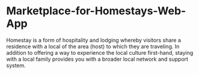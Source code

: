 # Marketplace-for-Homestays-Web-App
Homestay is a form of hospitality and lodging whereby visitors share a residence with a local of the area (host) to which they are traveling. In addition to offering a way to experience the local culture first-hand, staying with a local family provides you with a broader local network and support system. 
